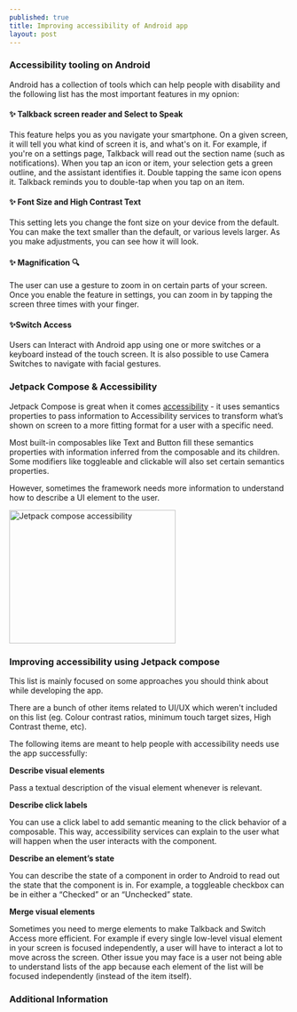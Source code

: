 ```yaml
---
published: true
title: Improving accessibility of Android app
layout: post
---
```


### Accessibility tooling on Android

Android has a collection of tools which can help people with disability and the following list has the most important features in my opnion:

#### ✨ Talkback screen reader and Select to Speak 

This feature helps you as you navigate your smartphone. On a given screen, it will tell you what kind of screen it is, and what's on it. For example, if you're on a settings page, Talkback will read out the section name (such as notifications). When you tap an icon or item, your selection gets a green outline, and the assistant identifies it. Double tapping the same icon opens it. Talkback reminds you to double-tap when you tap on an item.

#### ✨ Font Size and High Contrast Text 

This setting lets you change the font size on your device from the default. You can make the text smaller than the default, or various levels larger. As you make adjustments, you can see how it will look.

#### ✨ Magnification 🔍

The user can use a gesture to zoom in on certain parts of your screen. Once you enable the feature in settings, you can zoom in by tapping the screen three times with your finger.

#### ✨Switch Access 

Users can Interact with Android app using one or more switches or a keyboard instead of the touch screen. It is also possible to use Camera Switches to navigate with facial gestures.


### Jetpack Compose & Accessibility

Jetpack Compose is great when it comes [accessibility] - it uses semantics properties to pass information to Accessibility services to transform what’s shown on screen to a more fitting format for a user with a specific need.

Most built-in composables like Text and Button fill these semantics properties with information inferred from the composable and its children. Some modifiers like toggleable and clickable will also set certain semantics properties.

However, sometimes the framework needs more information to understand how to describe a UI element to the user.

<img src="http://maikotrindade.github.io/public/img/mobile-accessibility.png" width="300" height="240" alt="Jetpack compose accessibility"/> 

### Improving accessibility using Jetpack compose

This list is mainly focused on some approaches you should think about while developing the app.

There are a bunch of other items related to UI/UX which weren't included on this list (eg. Colour contrast ratios, minimum touch target sizes, High Contrast theme, etc).

The following items are meant to help people with accessibility needs use the app successfully:

**Describe visual elements**

Pass a textual description of the visual element whenever is relevant.

**Describe click labels**

You can use a click label to add semantic meaning to the click behavior of a composable. This way, accessibility services can explain to the user what will happen when the user interacts with the component.

**Describe an element’s state**

You can describe the state of a component in order to Android to read out the state that the component is in. For example, a toggleable checkbox can be in either a “Checked” or an “Unchecked” state.

**Merge visual elements**

Sometimes you need to merge elements to make Talkback and Switch Access more efficient.
For example if every single low-level visual element in your screen is focused independently, a user will have to interact a lot to move across the screen. Other issue you may face is a user not being able to understand lists of the app because each element of the list will be focused independently (instead of the item itself).


### Additional Information

[accessibility]: https://developer.android.com/develop/ui/compose/accessibility
